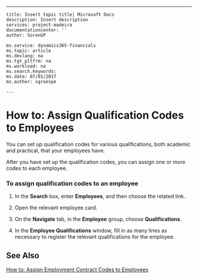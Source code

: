 ---
    title: Insert topic title| Microsoft Docs
    description: Insert description
    services: project-madeira
    documentationcenter: ''
    author: SorenGP

    ms.service: dynamics365-financials
    ms.topic: article
    ms.devlang: na
    ms.tgt_pltfrm: na
    ms.workload: na
    ms.search.keywords:
    ms.date: 07/01/2017
    ms.author: sgroespe

    ---
# How to: Assign Qualification Codes to Employees
You can set up qualification codes for various qualifications, both academic and practical, that your employees have.  
  
 After you have set up the qualification codes, you can assign one or more codes to each employee.  
  
### To assign qualification codes to an employee  
  
1.  In the **Search** box, enter **Employees**, and then choose the related link.  
  
2.  Open the relevant employee card.  
  
3.  On the **Navigate** tab, in the **Employee** group, choose **Qualifications**.  
  
4.  In the **Employee Qualifications** window, fill in as many lines as necessary to register the relevant qualifications for the employee.  
  
## See Also  
 [How to: Assign Employment Contract Codes to Employees](../HumanResources/how-to-assign-employment-contract-codes-to-employees.md)